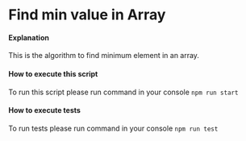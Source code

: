# Find min value in Array

#### Explanation

This is the algorithm to find minimum element in an array.

#### How to execute this script

To run this script please run command in your console ```npm run start```

#### How to execute tests

To run tests please run command in your console ```npm run test```